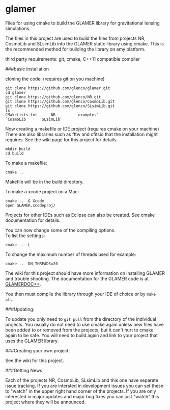 # glamer
Files for using cmake to build the GLAMER library for gravitational
lensing simulations.

The files in this project are used to build the files from projects NR, CosmoLib and SLsimLib into the GLAMER static library using cmake.  This is the recommended method for building the library on amy platform.

third party requirements:  git, cmake, C++11 compatible compiler

###basic installation

cloning the code: (requires git on you machine)

```
git clone https://github.com/glenco/glamer.git
cd glamer
git clone https://github.com/glenco/NR.git
git clone https://github.com/glenco/CosmoLib.git
git clone https://github.com/glenco/SLsimLib.git  
ls
CMakeLists.txt		NR			examples`  
`CosmoLib		SLsimLib`  
```

Now creating a makefile or IDE project (requires cmake on your machine)
There are also libraries such as fftw and cfitsio that the installation might requires.  See the wiki page for this project for details.

```
mkdir build
cd build
```

To make a makefile:
```
cmake ..
```
Makefile will be in the build directory.

To make a xcode project on a Mac:  
```
cmake .. -G Xcode
open GLAMER.xcodeproj/
```

Projects for other IDEs such as Eclipse can also be created. See cmake documentation for details.

You can now change some of the compiling options.  
To list the settings:  
```
cmake .. -L
```
To change the maximum number of threads used for example:  
```
cmake .. -DN_THREADS=20
```  

The wiki for this project should have more information on installing GLAMER and trouble shooting.  The documentation for the GLAMER code is at [GLAMERDOC++](http://glenco.github.io/glamer/Doc/html/).

You then must compile the library through your IDE of choice or by
`make all`.

###Updating:

To update you only need to `git pull` from the directory of the
individual projects.  You usually do not need to use cmake again
unless new files have been added to or removed from the projects, but
it can't hurt to cmake again to be safe.  You will need to build
again and link to your project that uses the GLAMER library.

###Creating your own project:

See the wiki for this project.

###Getting News

Each of the projects NR, CosmoLib, SLsimLib and this one have separate issue
tracking.  If you are intersted in development issues you can set
these to "watch" in the upper right hand corner of the projects.  If
you are only interested in major updates and major bug fixes you can
just "watch" this project where they will be announced.
